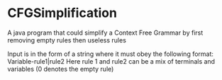 # CFGSimplification
A java program that could simplify a Context Free Grammar by first removing empty rules then useless rules

Input is in the form of a string where it must obey the following format:
  Variable-rule1|rule2
Here rule 1 and rule2 can be a mix of terminals and variables (0 denotes the empty rule)
 
